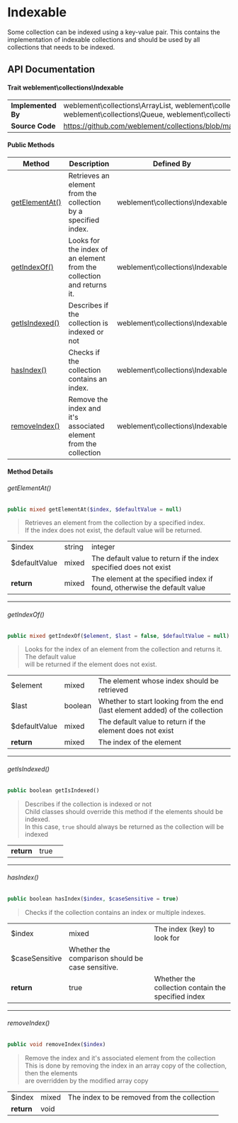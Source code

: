 # Indexable

Some collection can be indexed using a key-value pair. This contains the implementation of indexable collections and should be used by all collections that needs to be indexed.

## API Documentation

#### Trait weblement\collections\Indexable
|                    |                                                                                                                      |
|--------------------|----------------------------------------------------------------------------------------------------------------------|
| **Implemented By** | weblement\collections\ArrayList, weblement\collections\Map, weblement\collections\Queue, weblement\collections\Stack |
| **Source Code**    | https://github.com/weblement/collections/blob/master/src/Indexable.php                                               |


#### Public Methods
| Method                          | Description                                                           | Defined By                      |
|---------------------------------|-----------------------------------------------------------------------|---------------------------------|
| [getElementAt()](#getelementat) | Retrieves an element from the collection by a specified index.        | weblement\collections\Indexable |
| [getIndexOf()](#getindexof)     | Looks for the index of an element from the collection and returns it. | weblement\collections\Indexable |
| [getIsIndexed()](#getisindexed) | Describes if the collection is indexed or not                         | weblement\collections\Indexable |
| [hasIndex()](#hasindex)         | Checks if the collection contains an index.                           | weblement\collections\Indexable |
| [removeIndex()](#removeindex)   | Remove the index and it's associated element from the collection      | weblement\collections\Indexable |


#### Method Details

###### getElementAt()
```php
public mixed getElementAt($index, $defaultValue = null)
```
> Retrieves an element from the collection by a specified index.  
> If the index does not exist, the default value will be returned.  

|               |        |                                                                          |
|---------------|--------|--------------------------------------------------------------------------|
| $index        | string | integer                                                                  |
| $defaultValue | mixed  | The default value to return if the index specified does not exist        |
| **return**    | mixed  | The element at the specified index if found, otherwise the default value |
___

###### getIndexOf()
```php
public mixed getIndexOf($element, $last = false, $defaultValue = null)
```
> Looks for the index of an element from the collection and returns it. The default value  
> will be returned if the element does not exist.

|               |         |                                                                              |
|---------------|---------|------------------------------------------------------------------------------|
| $element      | mixed   | The element whose index should be retrieved                                  |
| $last         | boolean | Whether to start looking from the end (last element added) of the collection |
| $defaultValue | mixed   | The default value to return if the element does not exist                    |
| **return**    | mixed   | The index of the element                                                     |
___

###### getIsIndexed()
```php
public boolean getIsIndexed()
```
> Describes if the collection is indexed or not  
> Child classes should override this method if the elements should be indexed.  
> In this case, `true` should always be returned as the collection will be indexed  

|            |      |   |
|------------|------|---|
| **return** | true |   |
___

###### hasIndex()
```php
public boolean hasIndex($index, $caseSensitive = true)
```
> Checks if the collection contains an index or multiple indexes.

|                |                                                  |                                                    |
|----------------|--------------------------------------------------|----------------------------------------------------|
| $index         | mixed                                            | The index (key) to look for                        |
| $caseSensitive | Whether the comparison should be case sensitive. |                                                    |
| **return**     | true                                             | Whether the collection contain the specified index |
___

###### removeIndex()
```php
public void removeIndex($index)
```
> Remove the index and it's associated element from the collection  
> This is done by removing the index in an array copy of the collection, then the elements  
> are overridden by the modified array copy

|            |       |                                             |
|------------|-------|---------------------------------------------|
| $index     | mixed | The index to be removed from the collection |
| **return** | void  |                                             |

